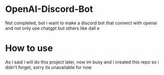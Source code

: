 # OpenAI-Discord-Bot
Not completed, but i want to make a discord bot that connect with openai and not only use chatgpt but others like dall e
# How to use
As i said i will do this project later, now im busy and i created this repo so i didn't forget, sorry its unavailable for now
